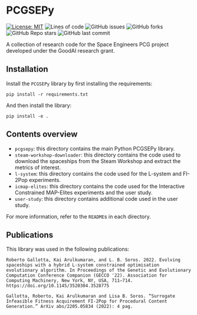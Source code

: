 # PCGSEPy
[![License: MIT](https://img.shields.io/badge/License-MIT-yellow.svg)](https://opensource.org/licenses/MIT)
![Lines of code](https://img.shields.io/tokei/lines/github/arayabrain/space-engineers-research)
![GitHub issues](https://img.shields.io/github/issues-raw/arayabrain/space-engineers-research)
![GitHub forks](https://img.shields.io/github/forks/arayabrain/space-engineers-research?style=social)
![GitHub Repo stars](https://img.shields.io/github/stars/arayabrain/space-engineers-research?style=social)
![GitHub last commit](https://img.shields.io/github/last-commit/arayabrain/space-engineers-research)

A collection of research code for the Space Engineers PCG project developed under the GoodAI research grant.

## Installation
Install the `PCGSEPy` library by first installing the requirements:
```
pip install -r requirements.txt
```
And then install the library:
```
pip install -e .
```

## Contents overview
- `pcgsepy`: this directory contains the main Python PCGSEPy library.
- `steam-workshop-downloader`: this directory contains the code used to download the spaceships from the Steam Workshop and extract the metrics of interest.
- `l-system`: this directory contains the code used for the L-system and FI-2Pop experiments.
- `icmap-elites`: this directory contains the code used for the Interactive Constrained MAP-Elites experiments and the user study.
- `user-study`: this directory contains additional code used in the user study.

For more information, refer to the `README`s in each directory.


## Publications
This library was used in the following publications:
```
Roberto Gallotta, Kai Arulkumaran, and L. B. Soros. 2022. Evolving spaceships with a hybrid L-system constrained optimisation evolutionary algorithm. In Proceedings of the Genetic and Evolutionary Computation Conference Companion (GECCO '22). Association for Computing Machinery, New York, NY, USA, 711–714. https://doi.org/10.1145/3520304.3528775
```
```
Gallotta, Roberto, Kai Arulkumaran and Lisa B. Soros. “Surrogate Infeasible Fitness Acquirement FI-2Pop for Procedural Content Generation.” ArXiv abs/2205.05834 (2022): 4 pag.
```